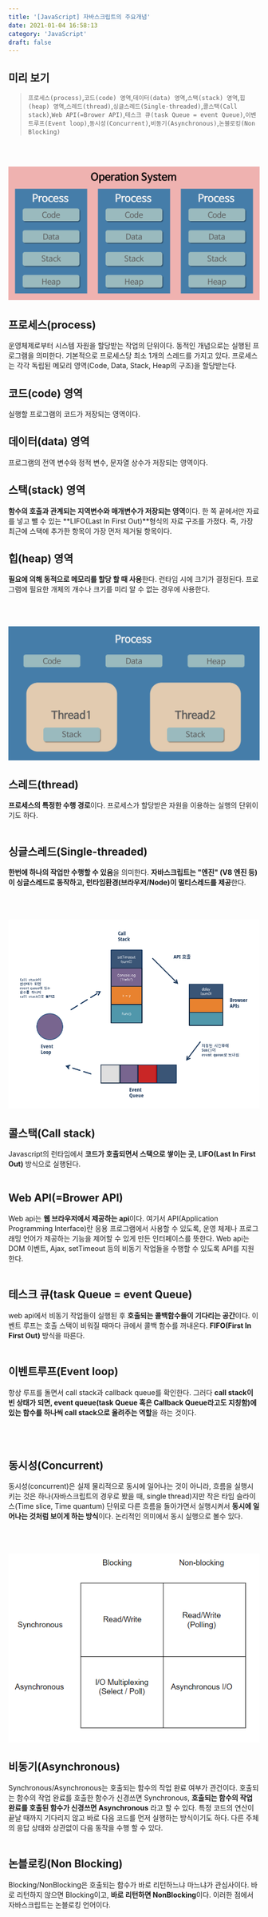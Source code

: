 ```yaml
---
title: '[JavaScript] 자바스크립트의 주요개념'
date: 2021-01-04 16:58:13
category: 'JavaScript'
draft: false
---
```


## 미리 보기

> `프로세스(process)`,`코드(code) 영역`,`데이터(data) 영역`,`스택(stack) 영역`,`힙(heap) 영역`,`스레드(thread)`,`싱글스레드(Single-threaded)`,`콜스택(Call stack)`,`Web API(=Brower API)`,`테스크 큐(task Queue = event Queue)`,`이벤트루프(Event loop)`,`동시성(Concurrent)`,`비동기(Asynchronous)`,`논블로킹(Non Blocking)`

<br/>
<br/>

![](./images/process.png)

## 프로세스(process)

운영체제로부터 시스템 자원을 할당받는 작업의 단위이다. 동적인 개념으로는 실행된 프로그램을 의미한다. 기본적으로 프로세스당 최소 1개의 스레드를 가지고 있다. 프로세스는 각각 독립된 메모리 영역(Code, Data, Stack, Heap의 구조)을 할당받는다.
<br/>

## 코드(code) 영역

실행할 프로그램의 코드가 저장되는 영역이다.
<br/>

## 데이터(data) 영역

프로그램의 전역 변수와 정적 변수, 문자열 상수가 저장되는 영역이다.
<br/>

## 스택(stack) 영역

**함수의 호출과 관계되는 지역변수와 매개변수가 저장되는 영역**이다.
한 쪽 끝에서만 자료를 넣고 뺄 수 있는 **LIFO(Last In First Out)**형식의 자료 구조를 가졌다. 즉, 가장 최근에 스택에 추가한 항목이 가장 먼저 제거될 항목이다.
<br/>

## 힙(heap) 영역

**필요에 의해 동적으로 메모리를 할당 할 때 사용**한다. 런타임 시에 크기가 결정된다.
프로그램에 필요한 개체의 개수나 크기를 미리 알 수 없는 경우에 사용한다.
<br/>
<br/>
<br/>
<br/>

![](./images/thread.png)

## 스레드(thread)

**프로세스의 특정한 수행 경로**이다. 프로세스가 할당받은 자원을 이용하는 실행의 단위이기도 하다.
<br/>
<br/>

## 싱글스레드(Single-threaded)

**한번에 하나의 작업만 수행할 수 있음**을 의미한다. **자바스크립트는 "엔진" (V8 엔진 등)이 싱글스레드로 동작하고, 런타임환경(브라우저/Node)이 멀티스레드를 제공**한다.
<br/>
<br/>
<br/>
<br/>

![](./images/eventLoop_geyg2.png)

## 콜스택(Call stack)

Javascript의 런타임에서 **코드가 호출되면서 스택으로 쌓이는 곳, LIFO(Last In First Out)** 방식으로 실행된다.
<br/>
<br/>

## Web API(=Brower API)

Web api는 **웹 브라우저에서 제공하는 api**이다. 여기서 API(Application Programming Interface)란 응용 프로그램에서 사용할 수 있도록, 운영 체제나 프로그래밍 언어가 제공하는 기능을 제어할 수 있게 만든 인터페이스를 뜻한다.
Web api는 DOM 이벤트, Ajax, setTimeout 등의 비동기 작업들을 수행할 수 있도록 API를 지원한다.
<br/>
<br/>

## 테스크 큐(task Queue = event Queue)

web api에서 비동기 작업들이 실행된 후 **호출되는 콜백함수들이 기다리는 공간**이다. 이벤트 루프는 호출 스택이 비워질 때마다 큐에서 콜백 함수를 꺼내온다. **FIFO(First In First Out)** 방식을 따른다.
<br/>
<br/>

## 이벤트루프(Event loop)

항상 루프를 돌면서 call stack과 callback queue를 확인한다. 그러다 **call stack이 빈 상태가 되면, event queue(task Queue 혹은 Callback Queue라고도 지칭함)에 있는 함수를 하나씩 call stack으로 올려주는 역할**을 하는 것이다.
<br/>
<br/>
<br/>
<br/>

## 동시성(Concurrent)

동시성(concurrent)은 실제 물리적으로 동시에 일어나는 것이 아니라, 흐름을 실행시키는 것은 하나(자바스크립트의 경우로 봤을 때, single thread)지만 작은 타임 슬라이스(Time slice, Time quantum) 단위로 다른 흐름을 돌아가면서 실행시켜서 **동시에 일어나는 것처럼 보이게 하는 방식**이다. 논리적인 의미에서 동시 실행으로 볼수 있다.
<br/>
<br/>
<br/>
<br/>

![](./images/IOmodel.png)

## 비동기(Asynchronous)

Synchronous/Asynchronous는 호출되는 함수의 작업 완료 여부가 관건이다.
호출되는 함수의 작업 완료를 호출한 함수가 신경쓰면 Synchronous, **호출되는 함수의 작업 완료를 호출된 함수가 신경쓰면 Asynchronous** 라고 할 수 있다.
특정 코드의 연산이 끝날 때까지 기다리지 않고 바로 다음 코드를 먼저 실행하는 방식이기도 하다. 다른 주체의 응답 상태와 상관없이 다음 동작을 수행 할 수 있다.
<br/>
<br/>

## 논블로킹(Non Blocking)

Blocking/NonBlocking은 호출되는 함수가 바로 리턴하느냐 마느냐가 관심사이다.
바로 리턴하지 않으면 Blocking이고, **바로 리턴하면 NonBlocking**이다. 이러한 점에서 자바스크립트는 논블로킹 언어이다.
<br/>
<br/>
<br/>
